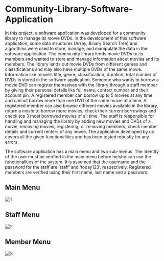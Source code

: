 # Community-Library-Software-Application

In this project, a software application was developed for a community library to manage its 
movie DVDs. In the development of this software application, some data structures (Array, 
Binary Search Tree) and algorithms were used to store, manage, and manipulate the data in the 
software application. 
The community library lends movie DVDs to its members and wanted to store and manage 
information about movies and its members. The library lends out movie DVDs from different 
genres and classifications and may also have multiple DVDs of the same movie. Information like 
movie’s title, genre, classification, duration, total number of DVDs is stored in the software 
application. 
Someone who wants to borrow a movie DVD can register themselves with the library through a 
staff member by giving their personal details like full name, contact number and their account 
pin. A registered member can borrow up to 5 movies at any time and cannot borrow more than 
one DVD of the same movie at a time. A registered member can also browse different movies 
available in the library, return a movie to borrow more movies, check their current borrowings 
and check top 3 most borrowed movies of all time. 
The staff is responsible for handling and managing the library by adding new movies and DVDs 
of a movie, removing movies, registering, or removing members, check member details and 
current renters of any movie. 
The application developed by us covers all the given functionalities and has been tested 
robustly for any errors.

The software application has a main menu and two sub-menus. The
identity of the user must be verified in the main menu before he/she can use the
functionalities of the system. It is assumed that the username and the password for
the staff are ‘staff’ and ‘today123’, respectively. Registered members are verified
using their first name, last name and a password.

## Main Menu
![1](https://user-images.githubusercontent.com/83393163/195004805-5deb481d-f40b-41db-bbf5-b0a3b96b0d3f.PNG)
## Staff Menu
![2](https://user-images.githubusercontent.com/83393163/195004883-8d4cc0d9-d58b-40da-815e-4e7ff0900691.PNG)
## Member Menu
![3](https://user-images.githubusercontent.com/83393163/195004937-6061ee3d-ca1a-4bdc-8933-cec764fb5738.PNG)

